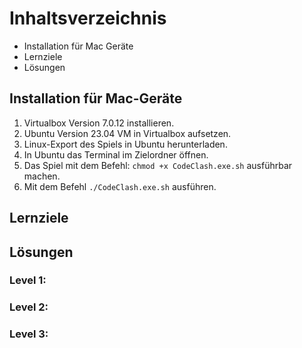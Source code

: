 # Inhaltsverzeichnis
- Installation für Mac Geräte
- Lernziele
- Lösungen
## Installation für Mac-Geräte
1. Virtualbox Version 7.0.12 installieren.
2. Ubuntu Version 23.04 VM in Virtualbox aufsetzen.
3. Linux-Export des Spiels in Ubuntu herunterladen.
4. In Ubuntu das Terminal im Zielordner öffnen.
5. Das Spiel mit dem Befehl: `chmod +x CodeClash.exe.sh` ausführbar machen.
6. Mit dem Befehl `./CodeClash.exe.sh` ausführen.

## Lernziele

## Lösungen

### Level 1: 

### Level 2: 

### Level 3: 
